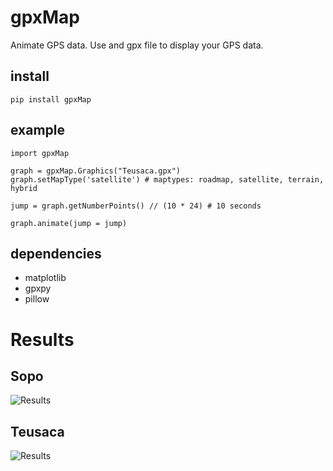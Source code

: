 # gpxMap
Animate GPS data. Use and gpx file to display your GPS data.

## install
```
pip install gpxMap
```

## example

```
import gpxMap

graph = gpxMap.Graphics("Teusaca.gpx")
graph.setMapType('satellite') # maptypes: roadmap, satellite, terrain, hybrid

jump = graph.getNumberPoints() // (10 * 24) # 10 seconds

graph.animate(jump = jump)
```

## dependencies
- matplotlib
- gpxpy
- pillow

# Results
## Sopo
![Results](https://github.com/jsbarbosa/gpxMap/blob/master/Sopo.gif)

## Teusaca
![Results](https://github.com/jsbarbosa/gpxMap/blob/master/Teusaca.gif)
